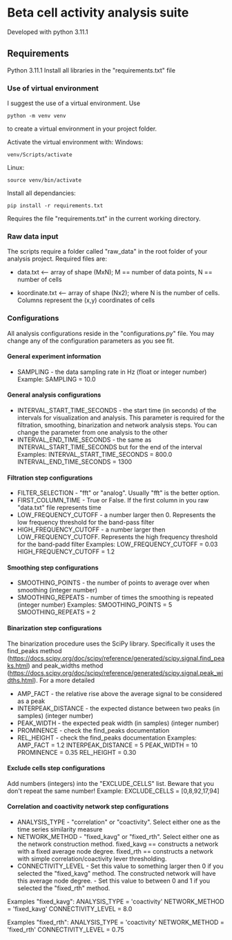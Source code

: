 # Beta cell activity analysis suite
Developed with python 3.11.1

## Requirements
Python 3.11.1
Install all libraries in the "requirements.txt" file

### Use of virtual environment
I suggest the use of a virtual environment.
Use 
```
python -m venv venv
```

to create a virtual environment in your project folder.

Activate the virtual environment with:
Windows:
```
venv/Scripts/activate
```

Linux:
```
source venv/bin/activate
```

Install all dependancies:
```
pip install -r requirements.txt
```

Requires the file "requirements.txt" in the current working directory.
### Raw data input
The scripts require a folder called "raw_data" in the root folder
of your analysis project. 
Required files are:

* data.txt <-- array of shape (MxN); M == number of data points, N == number of cells

* koordinate.txt <-- array of shape (Nx2); where N is the number of cells. Columns represent the (x,y) coordinates of cells

### Configurations
All analysis configurations reside in the "configurations.py" file.
You may change any of the configuration parameters as you see fit.

#### General experiment information
* SAMPLING - the data sampling rate in Hz (float or integer number)
Example:
SAMPLING = 10.0

#### General analysis configurations
* INTERVAL_START_TIME_SECONDS - the start time (in seconds) of the intervals for visualization and analysis. This parameter is required for the filtration, smoothing, binarization and network analysis steps. You can change the parameter from one analysis to the other
* INTERVAL_END_TIME_SECONDS - the same as INTERVAL_START_TIME_SECONDS but for the end of the interval
Examples:
INTERVAL_START_TIME_SECONDS = 800.0
INTERVAL_END_TIME_SECONDS = 1300

#### Filtration step configurations
* FILTER_SELECTION - "fft" or "analog". Usually "fft" is the better option.
* FIRST_COLUMN_TIME - True or False. If the first column in you raw "data.txt" file represents time
* LOW_FREQUENCY_CUTOFF - a number larger then 0. Represents the low frequency threshold for the band-pass filter
* HIGH_FREQUENCY_CUTOFF - a number larger then LOW_FREQUENCY_CUTOFF. Represents the high frequency threshold for the band-padd filter
Examples:
LOW_FREQUENCY_CUTOFF = 0.03
HIGH_FREQUENCY_CUTOFF = 1.2

#### Smoothing step configurations
* SMOOTHING_POINTS - the number of points to average over when smoothing (integer number)
* SMOOTHING_REPEATS - number of times the smoothing is repeated (integer number)
Examples:
SMOOTHING_POINTS = 5
SMOOTHING_REPEATS = 2

#### Binarization step configurations
The binarization procedure uses the SciPy library. Specifically it uses the
find_peaks method (https://docs.scipy.org/doc/scipy/reference/generated/scipy.signal.find_peaks.html) and peak_widths method (https://docs.scipy.org/doc/scipy/reference/generated/scipy.signal.peak_widths.html). For a more detailed 
* AMP_FACT - the relative rise above the average signal to be considered as a peak
* INTERPEAK_DISTANCE - the expected distance between two peaks (in samples) (integer number)
* PEAK_WIDTH - the expected peak width (in samples) (integer number)
* PROMINENCE - check the find_peaks documentation
* REL_HEIGHT - check the find_peaks documentation
Examples:
AMP_FACT = 1.2
INTERPEAK_DISTANCE = 5
PEAK_WIDTH = 10
PROMINENCE = 0.35
REL_HEIGHT = 0.30

#### Exclude cells step configurations
Add numbers (integers) into the "EXCLUDE_CELLS" list.
Beware that you don't repeat the same number!
Example:
EXCLUDE_CELLS = [0,8,92,17,94]


#### Correlation and coactivity network step configurations
* ANALYSIS_TYPE - "correlation" or "coactivity". Select either one as the time series similarity measure
* NETWORK_METHOD - "fixed_kavg" or "fixed_rth". Select either one as the network construction method. fixed_kavg == constructs a network with a fixed average node degree.  fixed_rth == constructs a network with simple correlation/coactivity lever thresholding.
* CONNECTIVITY_LEVEL - Set this value to something larger then 0 if you selected the "fixed_kavg" method. The constructed network will have this average node degree. - Set this value to between 0 and 1 if you selected the "fixed_rth" method. 

Examples "fixed_kavg":
ANALYSIS_TYPE = 'coactivity'
NETWORK_METHOD = 'fixed_kavg'
CONNECTIVITY_LEVEL = 8.0

Examples "fixed_rth":
ANALYSIS_TYPE = 'coactivity'
NETWORK_METHOD = 'fixed_rth'
CONNECTIVITY_LEVEL = 0.75
